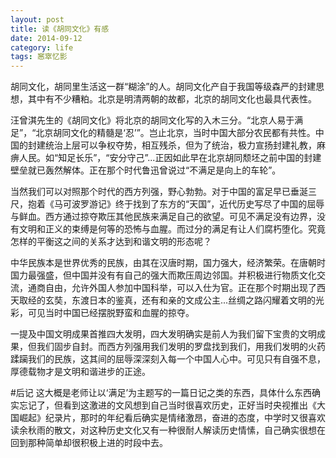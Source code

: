```yaml
---
layout: post
title: 读《胡同文化》有感
date: 2014-09-12
category: life
tags: 窸窣忆影
---
```

胡同文化，胡同里生活这一群“糊涂”的人。胡同文化产自于我国等级森严的封建思想，其中有不少糟粕。北京是明清两朝的故都，北京的胡同文化也最具代表性。
<!--more-->
汪曾淇先生的《胡同文化》将北京的胡同文化写的入木三分。“北京人易于满足”，“北京胡同文化的精髓是‘忍’”。岂止北京，当时中国大部分农民都有共性。中国的封建统治上层可以争权夺势，相互残杀，但为了统治，极力宣扬封建礼教，麻痹人民。如“知足长乐”，“安分守己”...正因如此早在北京胡同颓坯之前中国的封建壁垒就已轰然解体。正在那个时代鲁迅曾说过“不满足是向上的车轮”。

当然我们可以对照那个时代的西方列强，野心勃勃。对于中国的富足早已垂涎三尺，抱着《马可波罗游记》终于找到了东方的“天国”，近代历史写尽了中国的屈辱与鲜血。西方通过掠夺欺压其他民族来满足自己的欲望。可见不满足没有边界，没有文明和正义的束缚是何等的恐怖与血腥。而过分的满足有让人们腐朽堕化。究竟怎样的平衡这之间的关系才达到和谐文明的形态呢？

中华民族本是世界优秀的民族，由其在汉唐时期，国力强大，经济繁荣。在唐朝时国力最强盛，但中国并没有有自己的强大而欺压周边邻国。并积极进行物质文化交流，通商自由，允许外国人参加中国科举，可以入仕为官。正在那个时期出现了西天取经的玄奘，东渡日本的鉴真，还有和亲的文成公主...丝绸之路闪耀着文明的光彩，可见当时中国已经摆脱野蛮和血腥的掠夺。

一提及中国文明成果首推四大发明，四大发明确实是前人为我们留下宝贵的文明成果，但我们固步自封。而西方列强用我们发明的罗盘找到我们，用我们发明的火药蹂躏我们的民族，这其间的屈辱深深刻入每一个中国人心中。可见只有自强不息，厚德载物才是文明和谐进步的正途。

#后记
这大概是老师让以‘满足’为主题写的一篇日记之类的东西，具体什么东西确实忘记了，但看到这激进的文风想到自己当时很喜欢历史，正好当时央视推出《大国崛起》纪录片，那时的年纪看后确实是情绪激昂，奋进的态度，中学时又很喜欢读余秋雨的散文，对这种历史文化又有一种很耐人解读历史情愫，自己确实很想在回到那种简单却很积极上进的时段中去。
